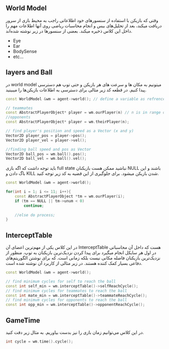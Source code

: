 ## World Model
وقتی که بازیکن با استفاده از سنسورهای خود اطلاعاتی راجب به محیط بازی از سرور دریافت میکند، بعد از تحلیل‌های بیس و انجام محاسبات ریاضی روی آنها اطلاعات مهم را داخل این کلاس ذخیره میکند. بعضی از سنسورها در زیر نوشته شده‌اند.

 - Eye
 - Ear
 - BodySense
 - etc...

## layers and Ball
در world model میتونیم به مکان ها و سرعت های هر بازیکن و حتی توپ هم دسترسی پیدا کنیم. در قطعه کد زیر مثالی برای دسترسی به اطلاعات بازیکن‌ها را میبینید.

```c++
const WorldModel &wm = agent->world(); // define a variable as refrence for shortcut

// teammates
const AbstractPlayerObject* player = wm.ourPlayer(n) // n is in range of 1 to 11 (uniform number)
//opponents
const AbstractPlayerObject* player = wm.theirPlayer(n);

// find player's position and speed as a Vector (x and y)
Vector2D player_pos = player->pos();
Vector2D player_vel = player->vel();

//finding ball speed and pos as Vector
Vector2D ball_pos = wm.ball().pos();
Vector2D ball_vel = wm.ball().vel();
```

باید توجه داشت که اگه بازی full state نباشید ممکن هست بازیکنان NULL باشند و این  باگ دادن و KILL شدن بازیکن میشود.
برای جلوگیری از این قضیه به کد زیر توجه کنید.
```cpp
const WorldModel &wm = agent->world();

for(int i = 1; i <= 11; i++){
	const AbstractPlayerObject *tm = wm.ourPlayer(i);
	if (tm == NULL || tm->unum < 0)
		continue;
	
	//else do process;
}
```

## InterceptTable
در این کلاس یکی از مهم‌ترین اعضای آن InterceptTable هست که داخل آن محاسباتی در اول هر سایکل انجام میگیرد برای پیدا کردن نزدیک‌ترین بازیکنان به توپ. منظور از نزدیک‌ترین بازیکنان فاصله مکانی نیست بلکه زمانی است. که برای نوشتن الگوریتم‌های دفاعی بسیار کمک کننده هستند.
در زیر مثالی از کاربرد آن نوشته شده است.

```c++
const WorldModel &wm = agent->world();

// find minimum cycles for self to reach the ball
const int self_min = wm.interceptTable()->selfReachCycle();
// find minimum cycles for teammates to reach the ball
const int mate_min = wm.interceptTable()->teammateReachCycle();
// find minimum cycles for opponents to reach the ball
const int opp_min = wm.interceptTable()->opponentReachCycle();
```

## GameTime
در این کلاس می‌توانیم زمان بازی را نیز بدست بیاوریم. به مثال زیر دقت کنید.
```c++
int cycle = wm.time().cycle();
```